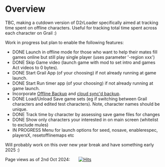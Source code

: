 # Overview
TBC, making a cutdown version of D2rLoader specifically aimed at tracking time spent on offline characters. Useful for tracking total time spent across each character on Grail :)

Work in progress but plan to enable the following features:
- DONE Launch in offline mode for those who want to help their mates fill games online but still play single player (uses parameter '-region xxx')
- DONE Skip Game video (launch game with mod to set intro and games Act videos to 0 bytes).
- DONE Start Grail App (of your choosing) if not already running at game launch.
- DONE Start Run timer app (of your choosing) if not already running at game launch.
- Incorporate [Offline Backup](https://github.com/shupershuff/FolderBackup) and [cloud sync'd backup](https://github.com/shupershuff/D2rSinglePlayerBackup).
- DONE Load/Unload Save game sets (eg if switching between Grail characters and edited test characters). Note, character names should be unique.
- DONE Track time by character by assessing save game files for changes
- DONE Show only characters your interested in on main screen (whitelist to exclude mules)
- IN PROGRESS Menu for launch options for seed, nosave, enablerespec, playersX, resetofflinemaps etc

Will probably work on this over new year break and have something early 2025 :)

Page views as of 2nd Oct 2024:&nbsp;&nbsp;&nbsp;&nbsp;&nbsp;&nbsp;&nbsp;[![Hits](https://hits.seeyoufarm.com/api/count/incr/badge.svg?url=https%3A%2F%2Fgithub.com%2Fshupershuff%2FD2rSPLoader&count_bg=%2379C83D&title_bg=%23555555&icon=&icon_color=%23E7E7E7&title=hits&edge_flat=false)](https://www.youtube.com/watch?v=dQw4w9WgXcQ)<br>
